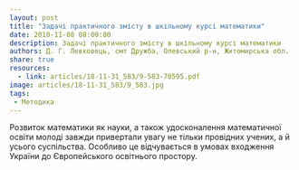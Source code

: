 ```yaml
---
layout: post
title: "Задачі практичного змісту в шкільному курсі математики"
date: 2018-11-08 08:00:00
description: Задачі практичного змісту в шкільному курсі математики
authors: Д. Г. Левковець, смт Дружба, Олевський р-н, Житомирська обл.
share: true
resources:
  - link: articles/18-11-31_583/9-583-70595.pdf
image: articles/18-11-31_583/9_583.jpg
tags:
 - Методика
---
```



Розвиток математики як науки, а також удосконалення математичної освіти молоді завжди привертали увагу не тільки провідних учених, а й усього суспільства. Особливо це відчувається в умовах входження України до Європейського освітнього простору.
